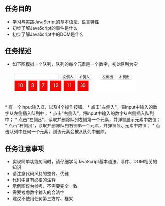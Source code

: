 ## 任务目的
* 学习与实践JavaScript的基本语法、语言特性
* 初步了解JavaScript的事件是什么
* 初步了解JavaScript中的DOM是什么

## 任务描述
* 如下图模拟一个队列，队列的每个元素是一个数字，初始队列为空 <br><br>
![](https://github.com/seexiaomu/baidu/blob/master/javascript/test-four/pic.jpg)
<br>
* 有一个input输入框，以及4个操作按钮。
  * 点击"左侧入"，将input中输入的数字从左侧插入队列中；
  * 点击"右侧入"，将input中输入的数字从右侧插入队列中；
  * 点击"左侧出"，读取并删除队列左侧第一个元素，并弹窗显示元素中数值；
  * 点击"右侧出"，读取并删除队列右侧第一个元素，并弹窗显示元素中数值；
* 点击队列中任何一个元素，则该元素会被从队列中删除。

## 任务注意事项
* 实现简单功能的同时，请仔细学习JavaScript基本语法、事件、DOM相关的知识
* 请注意代码风格的整齐、优雅
* 代码中含有必要的注释
* 示例图仅为参考，不需要完全一致
* 需要考虑数字输入的合法性
* 建议不使用任何第三方库、框架
